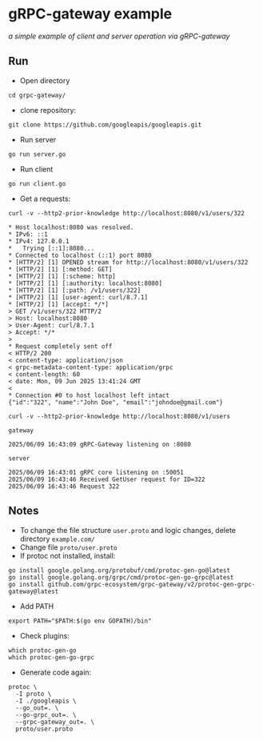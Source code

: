 # gRPC-gateway example

*a simple example of client and server operation via gRPC-gateway*

## Run

- Open directory

```shell
cd grpc-gateway/
```

- clone repository:

```shell
git clone https://github.com/googleapis/googleapis.git
```

- Run server

```shell
go run server.go
```

- Run client

```shell
go run client.go
```

- Get a requests:

```shell
curl -v --http2-prior-knowledge http://localhost:8080/v1/users/322

* Host localhost:8080 was resolved.
* IPv6: ::1
* IPv4: 127.0.0.1
*   Trying [::1]:8080...
* Connected to localhost (::1) port 8080
* [HTTP/2] [1] OPENED stream for http://localhost:8080/v1/users/322
* [HTTP/2] [1] [:method: GET]
* [HTTP/2] [1] [:scheme: http]
* [HTTP/2] [1] [:authority: localhost:8080]
* [HTTP/2] [1] [:path: /v1/users/322]
* [HTTP/2] [1] [user-agent: curl/8.7.1]
* [HTTP/2] [1] [accept: */*]
> GET /v1/users/322 HTTP/2
> Host: localhost:8080
> User-Agent: curl/8.7.1
> Accept: */*
> 
* Request completely sent off
< HTTP/2 200 
< content-type: application/json
< grpc-metadata-content-type: application/grpc
< content-length: 60
< date: Mon, 09 Jun 2025 13:41:24 GMT
< 
* Connection #0 to host localhost left intact
{"id":"322", "name":"John Doe", "email":"johndoe@gmail.com"}
```

```shell
curl -v --http2-prior-knowledge http://localhost:8080/v1/users
```

```text
gateway

2025/06/09 16:43:09 gRPC-Gateway listening on :8080
```

```text
server

2025/06/09 16:43:01 gRPC core listening on :50051
2025/06/09 16:43:46 Received GetUser request for ID=322
2025/06/09 16:43:46 Request 322
```

## Notes

- To change the file structure `user.proto` and logic changes, delete directory `example.com/`
- Change file `proto/user.proto`
- If protoc not installed, install:

```shell
go install google.golang.org/protobuf/cmd/protoc-gen-go@latest
go install google.golang.org/grpc/cmd/protoc-gen-go-grpc@latest
go install github.com/grpc-ecosystem/grpc-gateway/v2/protoc-gen-grpc-gateway@latest
```

- Add PATH

```shell
export PATH="$PATH:$(go env GOPATH)/bin"
```

- Check plugins:

```shell
which protoc-gen-go
which protoc-gen-go-grpc
```

- Generate code again:

```shell
protoc \
  -I proto \
  -I ./googleapis \
  --go_out=. \
  --go-grpc_out=. \
  --grpc-gateway_out=. \
  proto/user.proto
```

